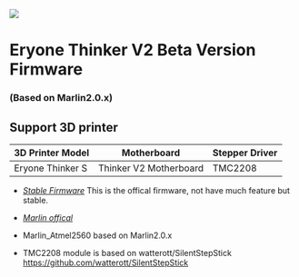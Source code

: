 ![](https://raw.githubusercontent.com/hackaday3D/marlin_Atmel2560/master/drivers/eryone.png)

# Eryone Thinker V2 Beta Version Firmware
###  (Based on Marlin2.0.x)

## Support 3D printer

| 3D Printer Model    | Motherboard                | Stepper Driver    
| ------------------- | -------------------------- | --------------
| Eryone Thinker S    | Thinker V2 Motherboard     | TMC2208               

- *[Stable Firmware](https://github.com/Eryone/mega2560)* This is the offical firmware, not have much feature but stable.
- *[Marlin offical](https://github.com/MarlinFirmware/Marlin)*


- Marlin_Atmel2560 based on Marlin2.0.x

- TMC2208 module is based on watterott/SilentStepStick
  https://github.com/watterott/SilentStepStick








